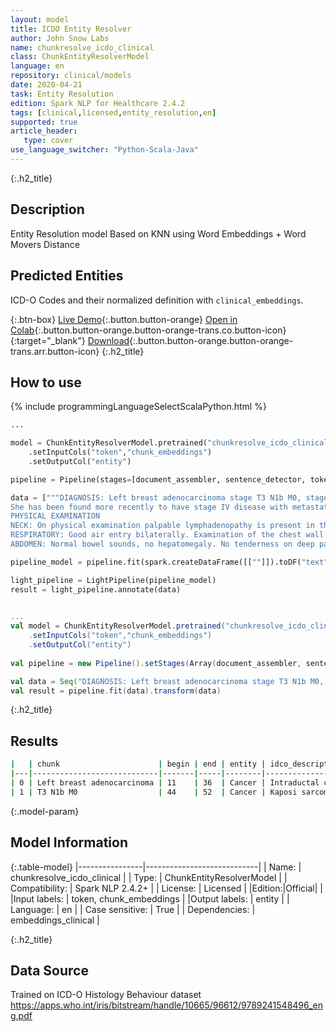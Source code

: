 ```yaml
---
layout: model
title: ICDO Entity Resolver
author: John Snow Labs
name: chunkresolve_icdo_clinical
class: ChunkEntityResolverModel
language: en
repository: clinical/models
date: 2020-04-21
task: Entity Resolution
edition: Spark NLP for Healthcare 2.4.2
tags: [clinical,licensed,entity_resolution,en]
supported: true
article_header:
   type: cover
use_language_switcher: "Python-Scala-Java"
---
```


{:.h2_title}
## Description
Entity Resolution model Based on KNN using Word Embeddings + Word Movers Distance

## Predicted Entities 
ICD-O Codes and their normalized definition with `clinical_embeddings`.

{:.btn-box}
[Live Demo](https://demo.johnsnowlabs.com/healthcare/ER_ICDO/){:.button.button-orange}
[Open in Colab](https://colab.research.google.com/github/JohnSnowLabs/spark-nlp-workshop/blob/master/tutorials/streamlit_notebooks/healthcare/ER_ICDO.ipynb#scrollTo=Qdh2BQaLI7tU){:.button.button-orange.button-orange-trans.co.button-icon}{:target="_blank"}
[Download](https://s3.amazonaws.com/auxdata.johnsnowlabs.com/clinical/models/chunkresolve_icdo_clinical_en_2.4.5_2.4_1587491354644.zip){:.button.button-orange.button-orange-trans.arr.button-icon}
{:.h2_title}
## How to use 
<div class="tabs-box" markdown="1">

{% include programmingLanguageSelectScalaPython.html %}

```python
...

model = ChunkEntityResolverModel.pretrained("chunkresolve_icdo_clinical","en","clinical/models")
	.setInputCols("token","chunk_embeddings")
	.setOutputCol("entity")

pipeline = Pipeline(stages=[document_assembler, sentence_detector, tokenizer, embeddings, clinical_ner_model, clinical_ner_chunker, chunk_embeddings, model])

data = ["""DIAGNOSIS: Left breast adenocarcinoma stage T3 N1b M0, stage IIIA.
She has been found more recently to have stage IV disease with metastatic deposits and recurrence involving the chest wall and lower left neck lymph nodes.
PHYSICAL EXAMINATION
NECK: On physical examination palpable lymphadenopathy is present in the left lower neck and supraclavicular area. No other cervical lymphadenopathy or supraclavicular lymphadenopathy is present.
RESPIRATORY: Good air entry bilaterally. Examination of the chest wall reveals a small lesion where the chest wall recurrence was resected. No lumps, bumps or evidence of disease involving the right breast is present.
ABDOMEN: Normal bowel sounds, no hepatomegaly. No tenderness on deep palpation. She has just started her last cycle of chemotherapy today, and she wishes to visit her daughter in Brooklyn, New York. After this she will return in approximately 3 to 4 weeks and begin her radiotherapy treatment at that time."""]

pipeline_model = pipeline.fit(spark.createDataFrame([[""]]).toDF("text"))

light_pipeline = LightPipeline(pipeline_model)
result = light_pipeline.annotate(data)
    
```

```scala
...
val model = ChunkEntityResolverModel.pretrained("chunkresolve_icdo_clinical","en","clinical/models")
	.setInputCols("token","chunk_embeddings")
	.setOutputCol("entity")
    
val pipeline = new Pipeline().setStages(Array(document_assembler, sentence_detector, tokenizer, embeddings, clinical_ner_model, clinical_ner_chunker, chunk_embeddings, model))

val data = Seq("DIAGNOSIS: Left breast adenocarcinoma stage T3 N1b M0, stage IIIA. She has been found more recently to have stage IV disease with metastatic deposits and recurrence involving the chest wall and lower left neck lymph nodes. PHYSICAL EXAMINATION NECK: On physical examination palpable lymphadenopathy is present in the left lower neck and supraclavicular area. No other cervical lymphadenopathy or supraclavicular lymphadenopathy is present. RESPIRATORY: Good air entry bilaterally. Examination of the chest wall reveals a small lesion where the chest wall recurrence was resected. No lumps, bumps or evidence of disease involving the right breast is present. ABDOMEN: Normal bowel sounds, no hepatomegaly. No tenderness on deep palpation. She has just started her last cycle of chemotherapy today, and she wishes to visit her daughter in Brooklyn, New York. After this she will return in approximately 3 to 4 weeks and begin her radiotherapy treatment at that time.").toDF("text")
val result = pipeline.fit(data).transform(data)
```
</div>

{:.h2_title}
## Results

```bash
|   | chunk                      | begin | end | entity | idco_description                            | icdo_code |
|---|----------------------------|-------|-----|--------|---------------------------------------------|-----------|
| 0 | Left breast adenocarcinoma | 11    | 36  | Cancer | Intraductal carcinoma, noninfiltrating, NOS | 8500/2    |
| 1 | T3 N1b M0                  | 44    | 52  | Cancer | Kaposi sarcoma                              | 9140/3    |
```

{:.model-param}
## Model Information

{:.table-model}
|----------------|----------------------------|
| Name:           | chunkresolve_icdo_clinical |
| Type:    | ChunkEntityResolverModel   |
| Compatibility:  | Spark NLP 2.4.2+                     |
| License:        | Licensed                   |
|Edition:|Official|                 |
|Input labels:         | token, chunk_embeddings    |
|Output labels:        | entity                     |
| Language:       | en                         |
| Case sensitive: | True                       |
| Dependencies:  | embeddings_clinical        |

{:.h2_title}
## Data Source
Trained on ICD-O Histology Behaviour dataset
https://apps.who.int/iris/bitstream/handle/10665/96612/9789241548496_eng.pdf
